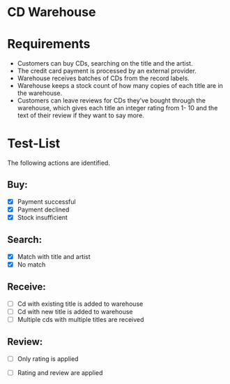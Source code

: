 # CD Warehouse

# Requirements
- Customers can buy CDs, searching on the title and the artist. 
- The credit card payment is processed by an external provider. 
- Warehouse receives batches of CDs from the record labels. 
- Warehouse keeps a stock count of how many copies of each title are in the warehouse.
- Customers can leave reviews for CDs they’ve bought through the warehouse, which gives each title an integer rating from 1- 10 and the text of their review if they want to say more.

# Test-List
The following actions are identified.

## Buy:
- [x] Payment successful
- [x] Payment declined
- [x] Stock insufficient 

## Search:
- [x] Match with title and artist
- [x] No match

## Receive:
- [ ] Cd with existing title is added to warehouse
- [ ] Cd with new title is added to warehouse
- [ ] Multiple cds with multiple titles are received

## Review:
- [ ] Only rating is applied
- [ ] Rating and review are applied

